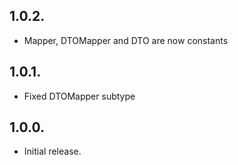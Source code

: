 ## 1.0.2.

* Mapper, DTOMapper and DTO are now constants

## 1.0.1.

* Fixed DTOMapper subtype

## 1.0.0.

* Initial release.

